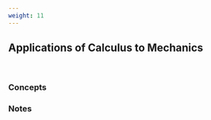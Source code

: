 ```yaml
---
weight: 11
---
```


## Applications of Calculus to Mechanics
<br>

###   Concepts 




###   Notes 
<BR><BR>
